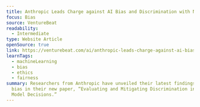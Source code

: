```yaml
---
title: Anthropic Leads Charge against AI Bias and Discrimination with New Research
focus: Bias
source: VentureBeat
readability:
  - Intermediate
type: Website Article
openSource: true
link: https://venturebeat.com/ai/anthropic-leads-charge-against-ai-bias-and-discrimination-with-new-research/
learnTags:
  - machineLearning
  - bias
  - ethics
  - fairness
summary: Researchers from Anthropic have unveiled their latest findings on AI
  bias in their new paper, “Evaluating and Mitigating Discrimination in Language
  Model Decisions.”
---
```

